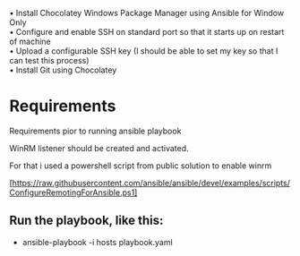 •   Install Chocolatey Windows Package Manager using Ansible for Window Only  
•   Configure and enable SSH on standard port so that it starts up on restart of machine  
•   Upload a configurable SSH key (I should be able to set my key so that I can test this process)  
•   Install Git using Chocolatey  

# Requirements

Requirements pior to running ansible playbook

 WinRM listener should be created and activated.

 For that i used a powershell script from public solution to enable winrm

 [https://raw.githubusercontent.com/ansible/ansible/devel/examples/scripts/ConfigureRemotingForAnsible.ps1]


## Run the playbook, like this:

 * ansible-playbook -i hosts playbook.yaml